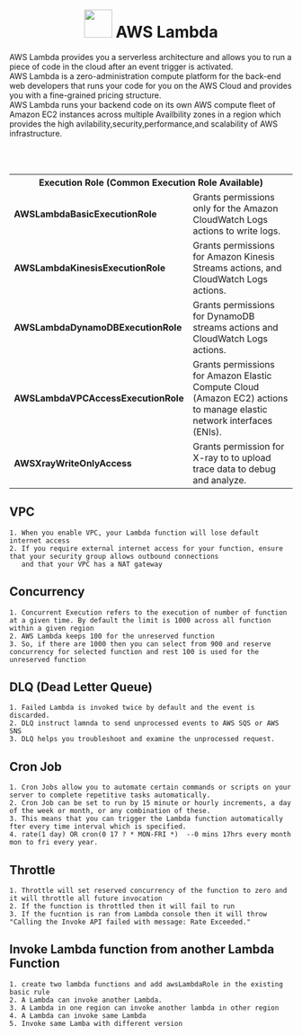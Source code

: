 <h1 align="center">
 <img src="https://images.squarespace-cdn.com/content/v1/51814c87e4b0c1fda9c1fc50/1528473310893-RH0HG7R5C0QURMFQJBSU/ke17ZwdGBToddI8pDm48kOyctPanBqSdf7WQMpY1FsRZw-zPPgdn4jUwVcJE1ZvWQUxwkmyExglNqGp0IvTJZUJFbgE-7XRK3dMEBRBhUpyD4IQ_uEhoqbBUjTJFcqKvko9JlUzuVmtjr1UPhOA5qkTLSJODyitRxw8OQt1oetw/600px-AWS_Lambda_logo.svg.png" width="50" height="50" /> AWS Lambda
</h1>


AWS Lambda provides you a serverless architecture and allows you to run a piece of code in the cloud after an event trigger is activated.\
AWS Lambda is a zero-administration compute platform for the back-end web developers that runs your code for you on the AWS Cloud and provides you with a fine-grained pricing structure.\
AWS Lambda runs your backend code on its own AWS compute fleet of Amazon EC2 instances across multiple Availbility zones in a region which provides the high avilability,security,performance,and scalability of AWS infrastructure.

<br></br>
<table>
  <tr>
    <th colspan=2>Execution Role (Common Execution Role Available)</th>
  </tr>
  <tr>
    <td><b>AWSLambdaBasicExecutionRole</b></td>
    <td>Grants permissions only for the Amazon CloudWatch Logs actions to write logs.</td>
  </tr>
  <tr>
    <td><b>AWSLambdaKinesisExecutionRole</b></td>
    <td>Grants permissions for Amazon Kinesis Streams actions, and CloudWatch Logs actions.</td>
  </tr>
  <tr>
    <td><b>AWSLambdaDynamoDBExecutionRole</b></td>
    <td>Grants permissions for DynamoDB streams actions and CloudWatch Logs actions.</td>
  </tr>
  <tr>
    <td><b>AWSLambdaVPCAccessExecutionRole</b></td>
    <td>Grants permissions for Amazon Elastic Compute Cloud (Amazon EC2) actions to manage elastic network interfaces (ENIs).</td>
  </tr>
  <tr>
    <td><b>AWSXrayWriteOnlyAccess</b></td>
    <td>Grants permission for X-ray to to upload trace data to debug and analyze.</td>
  </tr>
</table>


## VPC
```
1. When you enable VPC, your Lambda function will lose default internet access
2. If you require external internet access for your function, ensure that your security group allows outbound connections
   and that your VPC has a NAT gateway
``` 
## Concurrency
~~~
1. Concurrent Execution refers to the execution of number of function at a given time. By default the limit is 1000 across all function within a given region
2. AWS Lambda keeps 100 for the unreserved function
3. So, if there are 1000 then you can select from 900 and reserve concurrency for selected function and rest 100 is used for the unreserved function
~~~

## DLQ (Dead Letter Queue)
~~~
1. Failed Lambda is invoked twice by default and the event is discarded.
2. DLQ instruct lamnda to send unprocessed events to AWS SQS or AWS SNS
3. DLQ helps you troubleshoot and examine the unprocessed request.
~~~
## Cron Job
~~~
1. Cron Jobs allow you to automate certain commands or scripts on your server to complete repetitive tasks automatically.
2. Cron Job can be set to run by 15 minute or hourly increments, a day of the week or month, or any combination of these.
3. This means that you can trigger the Lambda function automatically fter every time interval which is specified.
4. rate(1 day) OR cron(0 17 ? * MON-FRI *)  --0 mins 17hrs every month mon to fri every year.
~~~
## Throttle
~~~
1. Throttle will set reserved concurrency of the function to zero and it will throttle all future invocation
2. If the function is throttled then it will fail to run
3. If the fucntion is ran from Lambda console then it will throw "Calling the Invoke API failed with message: Rate Exceeded."
~~~
## Invoke Lambda function from another Lambda Function
~~~
1. create two lambda functions and add awsLambdaRole in the existing basic rule
2. A Lambda can invoke another Lambda.
3. A Lambda in one region can invoke another lambda in other region
4. A Lambda can invoke same Lambda
5. Invoke same Lamba with different version
~~~

